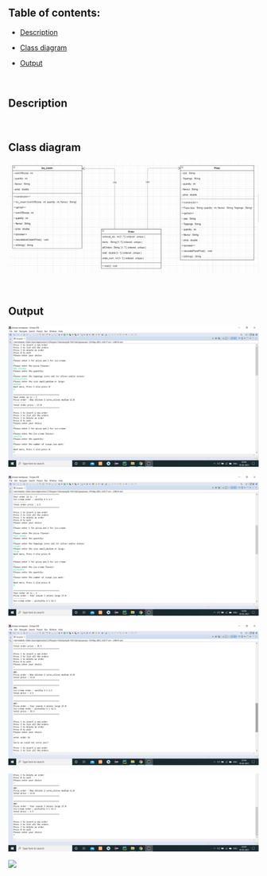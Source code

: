 ## Table of contents:

* [Description](#D)

* [Class diagram](#C)

* [Output](#O)

<br/>

<a name="D"></a>
## Description

<br/>

<a name="C"></a>
## Class diagram

![](IMAGES/Class_diagram.png)

<br/>

<a name="O"></a>
## Output

![](IMAGES/output0.png)

![](IMAGES/output1.png)

![](IMAGES/output2.png)

![](IMAGES/output3.png)

![](IMAGES/output4.png)
